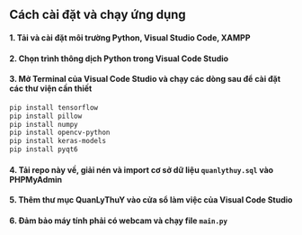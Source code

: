
## Cách cài đặt và chạy ứng dụng

#### 1. Tải và cài đặt môi trường Python, Visual Studio Code, XAMPP
#### 2. Chọn trình thông dịch Python trong Visual Code Studio
#### 3. Mở Terminal của Visual Code Studio và chạy các dòng sau để cài đặt các thư viện cần thiết

```bash
pip install tensorflow
pip install pillow
pip install numpy
pip install opencv-python
pip install keras-models
pip install pyqt6
```
#### 4. Tải repo này về, giải nén và import cơ sở dữ liệu `quanlythuy.sql` vào PHPMyAdmin
#### 5. Thêm thư mục QuanLyThuY vào cửa sổ làm việc của Visual Code Studio
#### 6. Đảm bảo máy tính phải có webcam và chạy file `main.py`
